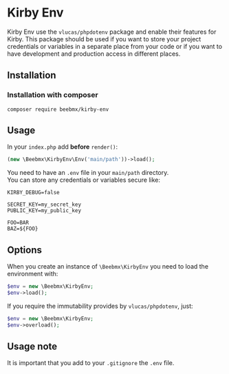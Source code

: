 # Kirby Env

Kirby Env use the `vlucas/phpdotenv` package and enable their features for Kirby.
This package should be used if you want to store your project credentials or variables in a separate place from your code or if you want to have development and production access in different places.

## Installation

### Installation with composer

```ssh
composer require beebmx/kirby-env
```

## Usage

In your `index.php` add **before** `render()`:

```php
(new \Beebmx\KirbyEnv\Env('main/path'))->load();
```

You need to have an `.env` file in your `main/path` directory.  
You can store any credentials or variables secure like:

```ssh
KIRBY_DEBUG=false

SECRET_KEY=my_secret_key
PUBLIC_KEY=my_public_key

FOO=BAR
BAZ=${FOO}
```


## Options

When you create an instance of `\Beebmx\KirbyEnv` you need to load the environment with:

```php
$env = new \Beebmx\KirbyEnv;
$env->load();
```

If you require the immutability provides by `vlucas/phpdotenv`, just:

```php
$env = new \Beebmx\KirbyEnv;
$env->overload();
```



## Usage note

It is important that you add to your `.gitignore` the `.env` file.
